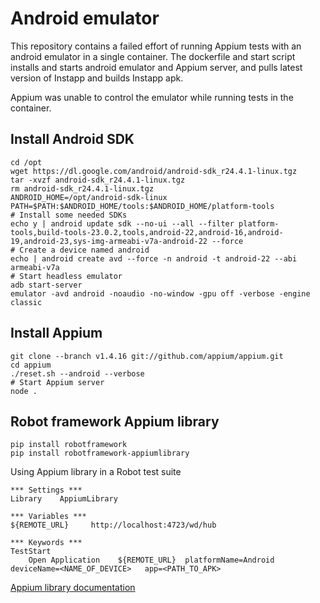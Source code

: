 # Android emulator

This repository contains a failed effort of running Appium tests with an android emulator in a single container.
The dockerfile and start script installs and starts android emulator and Appium server, and pulls latest version of Instapp and builds Instapp apk.

Appium was unable to control the emulator while running tests in the container.

## Install Android SDK
```shell
cd /opt
wget https://dl.google.com/android/android-sdk_r24.4.1-linux.tgz
tar -xvzf android-sdk_r24.4.1-linux.tgz
rm android-sdk_r24.4.1-linux.tgz
ANDROID_HOME=/opt/android-sdk-linux
PATH=$PATH:$ANDROID_HOME/tools:$ANDROID_HOME/platform-tools
# Install some needed SDKs
echo y | android update sdk --no-ui --all --filter platform-tools,build-tools-23.0.2,tools,android-22,android-16,android-19,android-23,sys-img-armeabi-v7a-android-22 --force
# Create a device named android
echo | android create avd --force -n android -t android-22 --abi armeabi-v7a
# Start headless emulator
adb start-server
emulator -avd android -noaudio -no-window -gpu off -verbose -engine classic
```

## Install Appium
```shell
git clone --branch v1.4.16 git://github.com/appium/appium.git
cd appium
./reset.sh --android --verbose
# Start Appium server
node .
```

## Robot framework Appium library
```shell
pip install robotframework
pip install robotframework-appiumlibrary
```

Using Appium library in a Robot test suite

```
*** Settings ***
Library    AppiumLibrary 

*** Variables ***
${REMOTE_URL}     http://localhost:4723/wd/hub

*** Keywords ***
TestStart
    Open Application    ${REMOTE_URL}  platformName=Android    deviceName=<NAME_OF_DEVICE>   app=<PATH_TO_APK> 
```

[Appium library documentation](http://jollychang.github.io/robotframework-appiumlibrary/doc/AppiumLibrary.html)


